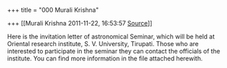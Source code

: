 +++
title = "000 Murali Krishna"

+++
[[Murali Krishna	2011-11-22, 16:53:57 [Source](https://groups.google.com/g/bvparishat/c/q8ZM65GMy-c)]]



Here is the invitation letter of astronomical Seminar, which will be held at Oriental research institute, S. V. University, Tirupati. Those who are interested to participate in the seminar they can contact the officials of the institute. You can find more information in the file attached herewith.  

